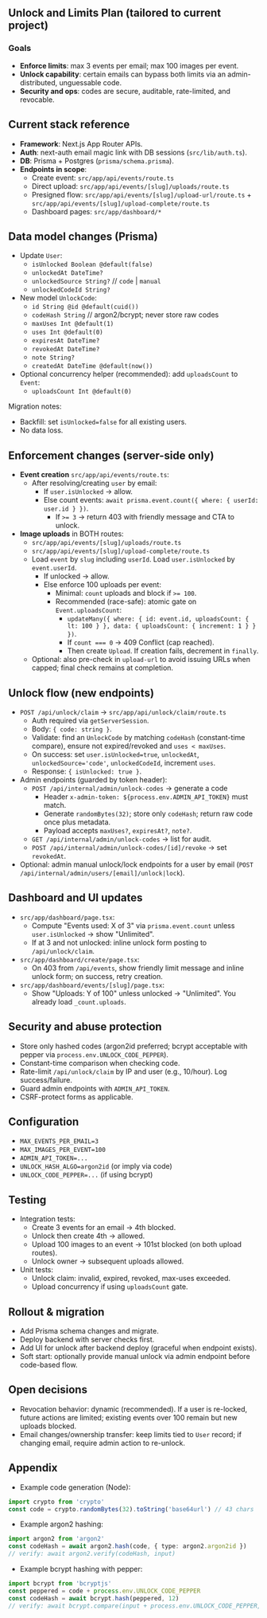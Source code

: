 ## Unlock and Limits Plan (tailored to current project)

### Goals
- **Enforce limits**: max 3 events per email; max 100 images per event.
- **Unlock capability**: certain emails can bypass both limits via an admin-distributed, unguessable code.
- **Security and ops**: codes are secure, auditable, rate-limited, and revocable.

## Current stack reference
- **Framework**: Next.js App Router APIs.
- **Auth**: next-auth email magic link with DB sessions (`src/lib/auth.ts`).
- **DB**: Prisma + Postgres (`prisma/schema.prisma`).
- **Endpoints in scope**:
  - Create event: `src/app/api/events/route.ts`
  - Direct upload: `src/app/api/events/[slug]/uploads/route.ts`
  - Presigned flow: `src/app/api/events/[slug]/upload-url/route.ts` + `src/app/api/events/[slug]/upload-complete/route.ts`
  - Dashboard pages: `src/app/dashboard/*`

## Data model changes (Prisma)
- Update `User`:
  - `isUnlocked Boolean @default(false)`
  - `unlockedAt DateTime?`
  - `unlockedSource String?` // `code` | `manual`
  - `unlockedCodeId String?`
- New model `UnlockCode`:
  - `id String @id @default(cuid())`
  - `codeHash String` // argon2/bcrypt; never store raw codes
  - `maxUses Int @default(1)`
  - `uses Int @default(0)`
  - `expiresAt DateTime?`
  - `revokedAt DateTime?`
  - `note String?`
  - `createdAt DateTime @default(now())`
- Optional concurrency helper (recommended): add `uploadsCount` to `Event`:
  - `uploadsCount Int @default(0)`

Migration notes:
- Backfill: set `isUnlocked=false` for all existing users.
- No data loss.

## Enforcement changes (server-side only)
- **Event creation** `src/app/api/events/route.ts`:
  - After resolving/creating `user` by email:
    - If `user.isUnlocked` → allow.
    - Else count events: `await prisma.event.count({ where: { userId: user.id } })`.
      - If `>= 3` → return 403 with friendly message and CTA to unlock.
- **Image uploads** in BOTH routes:
  - `src/app/api/events/[slug]/uploads/route.ts`
  - `src/app/api/events/[slug]/upload-complete/route.ts`
  - Load `event` by `slug` including `userId`. Load `user.isUnlocked` by `event.userId`.
    - If unlocked → allow.
    - Else enforce 100 uploads per event:
      - Minimal: `count` uploads and block if `>= 100`.
      - Recommended (race-safe): atomic gate on `Event.uploadsCount`:
        - `updateMany({ where: { id: event.id, uploadsCount: { lt: 100 } }, data: { uploadsCount: { increment: 1 } } })`.
        - If `count === 0` → 409 Conflict (cap reached).
        - Then create `Upload`. If creation fails, decrement in `finally`.
  - Optional: also pre-check in `upload-url` to avoid issuing URLs when capped; final check remains at completion.

## Unlock flow (new endpoints)
- `POST /api/unlock/claim` → `src/app/api/unlock/claim/route.ts`
  - Auth required via `getServerSession`.
  - Body: `{ code: string }`.
  - Validate: find an `UnlockCode` by matching `codeHash` (constant-time compare), ensure not expired/revoked and `uses < maxUses`.
  - On success: set `user.isUnlocked=true`, `unlockedAt`, `unlockedSource='code'`, `unlockedCodeId`, increment `uses`.
  - Response: `{ isUnlocked: true }`.
- Admin endpoints (guarded by token header):
  - `POST /api/internal/admin/unlock-codes` → generate a code
    - Header `x-admin-token: ${process.env.ADMIN_API_TOKEN}` must match.
    - Generate `randomBytes(32)`; store only `codeHash`; return raw code once plus metadata.
    - Payload accepts `maxUses?`, `expiresAt?`, `note?`.
  - `GET /api/internal/admin/unlock-codes` → list for audit.
  - `POST /api/internal/admin/unlock-codes/[id]/revoke` → set `revokedAt`.
- Optional: admin manual unlock/lock endpoints for a user by email (`POST /api/internal/admin/users/[email]/unlock|lock`).

## Dashboard and UI updates
- `src/app/dashboard/page.tsx`:
  - Compute "Events used: X of 3" via `prisma.event.count` unless `user.isUnlocked` → show "Unlimited".
  - If at 3 and not unlocked: inline unlock form posting to `/api/unlock/claim`.
- `src/app/dashboard/create/page.tsx`:
  - On 403 from `/api/events`, show friendly limit message and inline unlock form; on success, retry creation.
- `src/app/dashboard/events/[slug]/page.tsx`:
  - Show "Uploads: Y of 100" unless unlocked → "Unlimited". You already load `_count.uploads`.

## Security and abuse protection
- Store only hashed codes (argon2id preferred; bcrypt acceptable with pepper via `process.env.UNLOCK_CODE_PEPPER`).
- Constant-time comparison when checking code.
- Rate-limit `/api/unlock/claim` by IP and user (e.g., 10/hour). Log success/failure.
- Guard admin endpoints with `ADMIN_API_TOKEN`.
- CSRF-protect forms as applicable.

## Configuration
- `MAX_EVENTS_PER_EMAIL=3`
- `MAX_IMAGES_PER_EVENT=100`
- `ADMIN_API_TOKEN=...`
- `UNLOCK_HASH_ALGO=argon2id` (or imply via code)
- `UNLOCK_CODE_PEPPER=...` (if using bcrypt)

## Testing
- Integration tests:
  - Create 3 events for an email → 4th blocked.
  - Unlock then create 4th → allowed.
  - Upload 100 images to an event → 101st blocked (on both upload routes).
  - Unlock owner → subsequent uploads allowed.
- Unit tests:
  - Unlock claim: invalid, expired, revoked, max-uses exceeded.
  - Upload concurrency if using `uploadsCount` gate.

## Rollout & migration
- Add Prisma schema changes and migrate.
- Deploy backend with server checks first.
- Add UI for unlock after backend deploy (graceful when endpoint exists).
- Soft start: optionally provide manual unlock via admin endpoint before code-based flow.

## Open decisions
- Revocation behavior: dynamic (recommended). If a user is re-locked, future actions are limited; existing events over 100 remain but new uploads blocked.
- Email changes/ownership transfer: keep limits tied to `User` record; if changing email, require admin action to re-unlock.

## Appendix
- Example code generation (Node):
```ts
import crypto from 'crypto'
const code = crypto.randomBytes(32).toString('base64url') // 43 chars
```
- Example argon2 hashing:
```ts
import argon2 from 'argon2'
const codeHash = await argon2.hash(code, { type: argon2.argon2id })
// verify: await argon2.verify(codeHash, input)
```
- Example bcrypt hashing with pepper:
```ts
import bcrypt from 'bcryptjs'
const peppered = code + process.env.UNLOCK_CODE_PEPPER
const codeHash = await bcrypt.hash(peppered, 12)
// verify: await bcrypt.compare(input + process.env.UNLOCK_CODE_PEPPER, codeHash)
```


